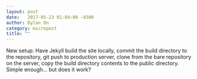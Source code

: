 ```yaml
---
layout: post
date:   2017-05-23 01:04:00 -0300
author: Dylan On
category: micropost
title: ""
---
```


New setup: Have Jekyll build the site locally, commit the build directory to the repository, git push to production server, clone from the bare repository on the server, copy the build directory contents to the public directory. Simple enough... but does it work?